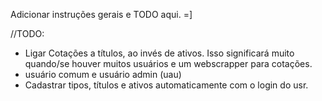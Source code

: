 Adicionar instruções gerais e TODO aqui. =]

//TODO:
- Ligar Cotações a títulos, ao invés de ativos. Isso significará muito quando/se houver muitos usuários e um webscrapper para cotações.
- usuário comum e usuário admin (uau)
- Cadastrar tipos, títulos e ativos automaticamente com o login do usr.
